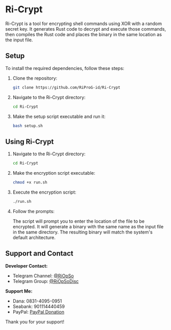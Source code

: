 # Ri-Crypt

Ri-Crypt is a tool for encrypting shell commands using XOR with a random secret key. It generates Rust code to decrypt and execute those commands, then compiles the Rust code and places the binary in the same location as the input file.

## Setup

To install the required dependencies, follow these steps:

1. Clone the repository:

    ```bash
    git clone https://github.com/RiProG-id/Ri-Crypt
    ```

2. Navigate to the Ri-Crypt directory:

    ```bash
    cd Ri-Crypt
    ```

3. Make the setup script executable and run it:

    ```bash
    bash setup.sh
    ```

## Using Ri-Crypt

1. Navigate to the Ri-Crypt directory:

    ```bash
    cd Ri-Crypt
    ```

2. Make the encryption script executable:

    ```bash
    chmod +x run.sh
    ```

3. Execute the encryption script:

    ```bash
    ./run.sh
    ```

4. Follow the prompts:

   The script will prompt you to enter the location of the file to be encrypted. It will generate a binary with the same name as the input file in the same directory. The resulting binary will match the system's default architecture.

## Support and Contact

**Developer Contact:**

- Telegram Channel: [@RiOpSo](https://t.me/RiOpSo)
- Telegram Group: [@RiOpSoDisc](https://t.me/RiOpSoDisc)

**Support Me:**

- Dana: 0831-4095-0951
- Seabank: 901114440459
- PayPal: [PayPal Donation](https://paypal.me/RiProG?country.x=ID&locale.x=id_ID)

Thank you for your support!
